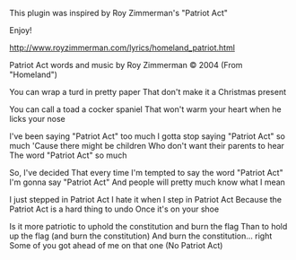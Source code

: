 This plugin was inspired by Roy Zimmerman's "Patriot Act" 

Enjoy!


http://www.royzimmerman.com/lyrics/homeland_patriot.html

Patriot Act
words and music by Roy Zimmerman
© 2004
(From "Homeland")

You can wrap a turd in pretty paper
That don't make it a Christmas present

You can call a toad a cocker spaniel
That won't warm your heart when he licks your nose

I've been saying "Patriot Act" too much
I gotta stop saying "Patriot Act" so much
'Cause there might be children
Who don't want their parents to hear
The word "Patriot Act" so much

So, I've decided
That every time I'm tempted to say the word "Patriot Act"
I'm gonna say "Patriot Act"
And people will pretty much know what I mean

I just stepped in Patriot Act
I hate it when I step in Patriot Act
Because the Patriot Act is a hard thing to undo
Once it's on your shoe

Is it more patriotic to uphold the constitution and burn the flag
Than to hold up the flag (and burn the constitution)
And burn the constitution... right
Some of you got ahead of me on that one
(No Patriot Act)
